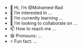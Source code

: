 - 👋 Hi, I’m @Mohamed-Rad
- 👀 I’m interested in ...
- 🌱 I’m currently learning ...
- 💞️ I’m looking to collaborate on ...
- 📫 How to reach me ...
- 😄 Pronouns: ...
- ⚡ Fun fact: ...

<!---
Mohamed-Rad/Mohamed-Rad is a ✨ special ✨ repository because its `README.md` (this file) appears on your GitHub profile.
You can click the Preview link to take a look at your changes.
--->
